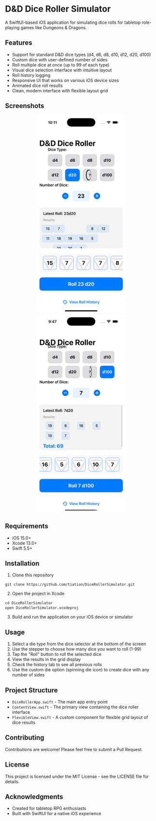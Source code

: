 # D&D Dice Roller Simulator

A SwiftUI-based iOS application for simulating dice rolls for tabletop role-playing games like Dungeons & Dragons.

## Features

- Support for standard D&D dice types (d4, d6, d8, d10, d12, d20, d100)
- Custom dice with user-defined number of sides
- Roll multiple dice at once (up to 99 of each type)
- Visual dice selection interface with intuitive layout
- Roll history logging
- Responsive UI that works on various iOS device sizes
- Animated dice roll results
- Clean, modern interface with flexible layout grid

## Screenshots

<div align="center">
  <img src="assets/main-screenshot.png" width="300" alt="Main Screen with Dice Roll Results">
  <img src="assets/roll-history-screenshot.png" width="300" alt="Roll History Screen">
</div>

## Requirements

- iOS 15.0+
- Xcode 13.0+
- Swift 5.5+

## Installation

1. Clone this repository
```
git clone https://github.com/tiation/DiceRollerSimulator.git
```

2. Open the project in Xcode
```
cd DiceRollerSimulator
open DiceRollerSimulator.xcodeproj
```

3. Build and run the application on your iOS device or simulator

## Usage

1. Select a die type from the dice selector at the bottom of the screen
2. Use the stepper to choose how many dice you want to roll (1-99)
3. Tap the "Roll" button to roll the selected dice
4. View the results in the grid display
5. Check the history tab to see all previous rolls
6. Use the custom die option (spinning die icon) to create dice with any number of sides

## Project Structure

- `DiceRollerApp.swift` - The main app entry point
- `ContentView.swift` - The primary view containing the dice roller interface
- `FlexibleView.swift` - A custom component for flexible grid layout of dice results

## Contributing

Contributions are welcome! Please feel free to submit a Pull Request.

## License

This project is licensed under the MIT License - see the LICENSE file for details.

## Acknowledgments

- Created for tabletop RPG enthusiasts
- Built with SwiftUI for a native iOS experience
